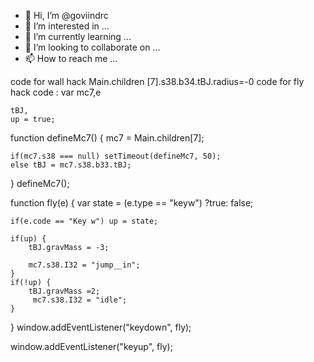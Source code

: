 - 👋 Hi, I’m @goviindrc
- 👀 I’m interested in ...
- 🌱 I’m currently learning ...
- 💞️ I’m looking to collaborate on ...
- 📫 How to reach me ...

<!---
goviindrc/goviindrc is a ✨ special ✨ repository because its `README.md` (this file) appears on your GitHub profile.
You can click the Preview link to take a look at your changes.
--->
code for wall hack                   Main.children
[7].s38.b34.tBJ.radius=-0
code for fly hack code : var mc7,e

    tBJ,
    up = true;

function defineMc7() {
    mc7 = Main.children[7];

    if(mc7.s38 === null) setTimeout(defineMc7, 50);
    else tBJ = mc7.s38.b33.tBJ;
}
defineMc7();

function fly(e) {
    var state = (e.type == "keyw") ?true: false;

    if(e.code == "Key w") up = state;

    if(up) {
        tBJ.gravMass = -3;

        mc7.s38.I32 = "jump__in";
    }
    if(!up) {
        tBJ.gravMass =2;
         mc7.s38.I32 = "idle";
    }
}
window.addEventListener("keydown", fly);

window.addEventListener("keyup", fly);
